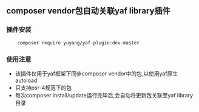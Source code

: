 ## composer vendor包自动关联yaf library插件
### 插件安装

```
	composer require yuyang/yaf-plugin:dev-master
```
### 使用注意
- 该插件仅用于yaf框架下同步composer vendor中的包,以使用yaf原生autoload
- 只支持psr-4规范下的包
- 每次composer install/update运行完毕后,会自动将更新包关联至yaf library目录
